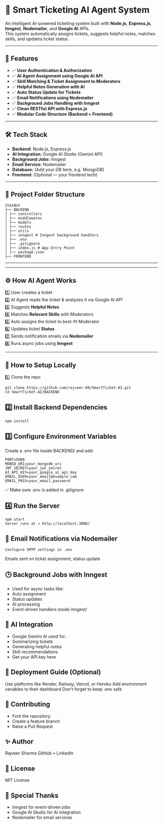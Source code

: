 # 🧠 Smart Ticketing AI Agent System  

An intelligent AI-powered ticketing system built with **Node.js**, **Express.js**, **Inngest**, **Nodemailer**, and **Google AI** APIs.  
This system automatically assigns tickets, suggests helpful notes, matches skills, and updates ticket status.  

---

## 🚀 Features  

- ✅ **User Authentication & Authorization**  
- ✅ **AI Agent Assignment using Google AI API**  
- ✅ **Skill Matching & Ticket Assignment to Moderators**  
- ✅ **Helpful Notes Generation with AI**  
- ✅ **Auto Status Update for Tickets**  
- ✅ **Email Notifications using Nodemailer**  
- ✅ **Background Jobs Handling with Inngest**  
- ✅ **Clean RESTful API with Express.js**  
- ✅ **Modular Code Structure (Backend + Frontend)**  

---

## 🛠️ Tech Stack  

- **Backend:** Node.js, Express.js  
- **AI Integration:** Google AI Studio (Gemini API)  
- **Background Jobs:** Inngest  
- **Email Service:** Nodemailer  
- **Database:** (Add your DB here, e.g. MongoDB)  
- **Frontend:** (Optional — your frontend tech)  

---

## 📂 Project Folder Structure  

```
ChatBot
├── BACKEND
│ ├── controllers
│ ├── middlewares
│ ├── models
│ ├── routes
│ ├── utils
│ ├── inngest # Inngest background handlers
│ ├── .env
│ ├── .gitignore
│ ├── index.js # App Entry Point
│ ├── package.json
├── FRONTEND
```
---

---

## ⚙️ How AI Agent Works  

1️⃣ User creates a ticket  
2️⃣ AI Agent reads the ticket & analyzes it via Google AI API  
3️⃣ Suggests **Helpful Notes**  
4️⃣ Matches **Relevant Skills** with Moderators  
5️⃣ Auto assigns the ticket to best-fit Moderator  
6️⃣ Updates ticket **Status**  
7️⃣ Sends notification emails via **Nodemailer**  
8️⃣ Runs async jobs using **Inngest**  

---

## 📝 How to Setup Locally  

1️⃣ Clone the repo  
```
git clone https://github.com/rajveer-09/SmartTicket-AI.git
cd SmartTicket-AI/BACKEND
```

## 2️⃣ Install Backend Dependencies
```
npm install
```
## 3️⃣ Configure Environment Variables
Create a .env file inside BACKEND/ and add:
```
PORT=5000
MONGO_URI=your_mongodb_uri
JWT_SECRET=your_jwt_secret
AI_API_KEY=your_google_ai_api_key
EMAIL_USER=your_email@example.com
EMAIL_PASS=your_email_password
```
✅ Make sure .env is added in .gitignore

## 4️⃣ Run the Server
```
npm start
Server runs at ➔ http://localhost:3000/

```

## 📨 Email Notifications via Nodemailer
```
Configure SMTP settings in .env
```

Emails sent on ticket assignment, status update

## 🕒 Background Jobs with Inngest
- Used for async tasks like:
- Auto assignment
- Status updates
- AI processing
- Event-driven handlers inside inngest/

## 🤖 AI Integration
- Google Gemini AI used for:
- Summarizing tickets
- Generating helpful notes
- Skill recommendations
- Get your API key here

## 📝 Deployment Guide (Optional)
Use platforms like Render, Railway, Vercel, or Heroku
Add environment variables to their dashboard
Don't forget to keep .env safe

## 🤝 Contributing
- Fork the repository
- Create a feature branch
- Raise a Pull Request

## ✨ Author
Rajveer Sharma
GitHub • LinkedIn

## 📜 License
MIT License

## 🙌 Special Thanks
- Inngest for event-driven jobs
- Google AI Studio for AI integration
- Nodemailer for email services


